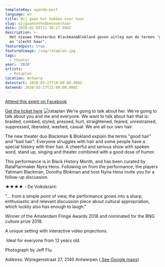 ```yaml
---
templateKey: agenda-post
language: en
title: Wij gaan het hebben over haar
slug: wijgaanhethebbenoverhaar
date: 2020-02-05T21:50:27.946Z
description: >-
  Het nieuwe theaterduo Blackman&Blokland geven uitleg aan de termen ‘goed haar’
  en ‘slecht haar’.
featuredpost: true
featuredimage: /img/rataplan.jpg
tags:
  - theater
year: '2020'
artists:
  - Rataplan
location: Antwerp
datestart: 2020-03-27T19:00:00.000Z
dateend: 2020-03-27T21:00:00.000Z
---
```

[Attend this event on Facebook](https://www.facebook.com/events/1287258228152036/)

[Get the ticket here](http://rataplanvzw.be/Detail/tabid/193/ArticleId/2845/WIJ-GAAN-HET-HEBBEN-OVER-HAAR.aspx?fbclid=IwAR0mt3HRtcxqznvOsKl21Z8bz7US0f40Sw7VArvbI07Zh8H_Jld-SkHIw-A)
![rataplan](/img/rataplan.jpg "Rataplan")
We're going to talk about her.
We're going to talk about you and me and everyone.
We want to talk about hair that is: braided, combed, styled, pressed, hurt, straightened, feared, unrestrained, suppressed, liberated, washed, casual. We are all our own hair.

The new theater duo Blackman & Blokland explain the terms "good hair" and "bad hair". Everyone struggles with hair and some people have a special history with their hair. A cheerful and serious show with spoken word, stand up, singing and theater combined with a good dose of humor.

This performance is in Black History Month, and has been curated by RataPlanmaker Nyira Hens. Following on from the performance, the players Yahmani Blackman, Dorothy Blokman and host Nyira Hens invite you for a follow-up discussion.

★★★★ - De Volkskrant:

"... from a simple point of view, the performance grows into a sharp, enthusiastic and relevant discussion piece about cultural appropriation, which luckily also has enough to laugh."



Winner of the Amsterdam Fringe Awards 2018 and nominated for the BNG culture prize 2018.

A unique setting with interactive video projections.

 Ideal for everyone from 12 years old.

Photograph by Jeff Flu.

Address: Wijnegemstraat 27, 2140 Antwerpen ([ See Google maps](https://goo.gl/maps/AvFn3d34HB1iMcRh9))
